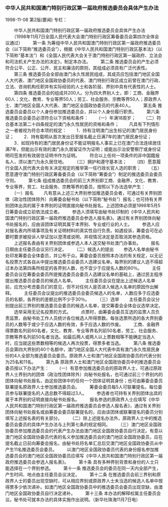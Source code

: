 ### 中华人民共和国澳门特别行政区第一届政府推选委员会具体产生办法

1998-11-08
第2版(要闻)
专栏：

　　中华人民共和国澳门特别行政区第一届政府推选委员会具体产生办法
　　（1998年11月7日全国人民代表大会澳门特别行政区筹备委员会第四次全体会议通过）
　　第一条  为筹组中华人民共和国澳门特别行政区第一届政府推选委员会（以下简称“推选委员会”），根据《中华人民共和国澳门特别行政区基本法》（以下简称“基本法”）和《全国人民代表大会关于澳门特别行政区第一届政府、立法会和司法机关产生办法的决定》，制定本办法。
　　第二条  推选委员会的产生必须符合公平、公正、公开、民主和廉洁的原则，其组成必须具有广泛代表性。
　　第三条  推选委员会全部由澳门永久性居民组成，其成员应包括澳门地区全国人大代表、澳门地区全国政协委员的代表、澳门特别行政区成立前曾在澳门行政、立法、咨询机构任职并有实际经验的人士和各阶层、界别中具有代表性的人士。
　　第四条  推选委员会的组成共200人。分为四大界别人士，即：工商、金融界60人；文化、教育、专业等界50人；劳工、社会服务、宗教等界50人；原政界人士、澳门地区全国人大代表、澳门地区全国政协委员的代表40人。
　　第五条  推选委员会委员以个人身份参加推选委员会，并以个人身份履行职责。
　　第六条  推选委员会委员必须符合以下资格和条件：
　　（一）年满18周岁；
　　（二）符合基本法第二十四条规定的澳门永久性居民的资格和条件；
　　凡具有下列情形之一者被视为符合本项的规定：
　　1．持有注明澳门出生标记的澳门居民身份证；
　　2．持有载明从首次发出日至报名截止日满7年的澳门居民身份证；
　　3．如现持有的澳门居民身份证不能证明报名人事实上已在澳门合法连续居住满7年，但能出示有效的澳门永久居留证作为证明；或能出示治安警察厅或身份证明司签发的有效居住证明书作为证明。
　　符合以上任何一项条件的非中国籍报名人，须以澳门为永久居住地。
　　（三）拥护和遵守基本法；
　　（四）愿意履行全国人民代表大会有关决定规定的推举第一任行政长官人选的职责；
　　（五）愿意遵守澳门特别行政区筹备委员会（以下简称“筹委会”）制定的推选委员会委员守则。
　　第七条  组成推选委员会的前三大界别即工商、金融界，文化、教育、专业等界，劳工、社会服务、宗教等界的委员，按照以下办法选举产生：
　　（一）报名
　　凡有意从上述三大界别参加推选委员会者，可通过有关界别团体（政治性团体除外）向筹委会秘书处（以下简称“秘书处”）报名；也可持有关界别团体出具的属于本界别的证明直接向秘书处报名。上述团体必须是1998年5月5日筹委会成立前依法成立者。
　　参选人须填写由秘书处印制的《中华人民共和国澳门特别行政区第一届政府推选委员会参选人报名表》。通过有关界别团体向秘书处报名的，应由该团体证明其属于本界别、专业或行业的人士。
　　参选人应对报名表内所填事项及有关证明材料的真实性自行负责。如遇投诉，筹委会可在必要时要求被投诉人举证加以澄清或说明，并视情况决定是否取消其参选资格。
　　上述报名表由有关界别团体或参选人本人送交秘书处澳门办事处。
　　报名日期由主任委员会议另行决定。
　　（二）候选人的提出
　　参选人名单由秘书处印发筹委会全体委员，并公布于众。筹委会委员按照本办法的有关规定，以无记名投票方式各自从中提出推选委员会委员人选建议名单。每界别的建议人选不得超过本办法第四条所规定的各界别人数，也不宜少于应提名人数的80％。
　　主任委员会议在筹委会委员所提推选委员会委员人选建议名单的基础上，通过民主程序提出推选委员会委员的候选人名单。
　　主任委员会议在提出上述候选人名单前，应充分考虑委员们的意见，但不对任何人是否进入候选人名单的原因作出解释。
　　主任委员会议提出的推选委员会委员候选人的名单，人数应多于应选委员的名额，各界别的差额比例不少于30％。
　　（三）选举
　　主任委员会议分别提出前三界别的推选委员会委员的候选人名单，提交筹委会全体会议选举决定。
　　选举采用无记名投票的方式。
　　点票时，由筹委会委员互选的监票人员负责监票，由秘书处工作人员统计各位候选人所得票数。每张选票所选的各大界别委员的人数等于或少于应选人数的有效，多于应选人数的作废。
　　工商、金融界得票数名列前60名者，文化、教育、专业等界名列前50名者，劳工、社会服务、宗教等界名列前50名者当选。如最后两人或两人以上票数相等不能确定当选人时，应当就这些票数相等的候选人再次投票，得票多者当选。
　　第八条  推选委员会第四大界别的40个名额中，澳门地区全国人大代表中具有澳门永久性居民身份的4人全部为推选委员会委员。原政界人士和澳门地区全国政协委员的代表分别为25名和11名。
　　第九条  原政界人士和澳门地区全国政协委员中的推选委员会委员按以下办法产生：
　　（一）有意参加推选委员会的原政界人士，可通过原政界人士界别内的团体（政治性团体除外）向秘书处报名，也可通过前三个界别内的团体向秘书处报名，由这些团体中的任何一个团体证明其身份；也可由筹委会委员联署提名原政界人士参加推选委员会。
　　筹委会委员每5人可联署提名，每位委员参与联署提名的人选总数不得超过3人。
　　参选者也可持有关界别团体出具的属于本界别的证明直接向秘书处报名。
　　报名参选的原政界人士应填写《中华人民共和国澳门特别行政区第一届政府推选委员会参选人报名表》，通过有关界别团体向秘书处报名或由筹委会委员联署提名的，应由该团体或联署提名的委员分别填写上述报名表的有关部分。
　　（二）除上述提名办法外，原政界人士中的推选委员会委员的具体产生办法与上列第七条的规定相同。
　　（三）澳门地区全国政协委员参加推选委员会的代表产生办法由澳门地区全国政协委员自行决定。有意以澳门地区全国政协委员代表的名义参加推选委员会的澳门地区全国政协委员，应在提名截止日前向筹委会报名，由秘书处将名单汇总后交澳门地区全国政协委员从中产生11名推选委员会委员。
　　以澳门地区全国政协委员代表的身份报名参加推选委员会的澳门地区全国政协委员应填写《中华人民共和国澳门特别行政区第一届政府推选委员会参选人报名表》。
　　第十条  具有多种界别背景和身份的人士只能选择在一个界别参选。
　　第十一条  推选委员会的委员在同一天内全部产生，产生时间、地点由主任委员会议决定。
　　第十二条  在推选委员会前三界别和原政界人士的委员出现空缺时，可从相应界别或原政界人士未当选的候选人名单中按得票多少依次递补。如澳门地区全国政协委员中的推选委员会委员出现空缺，由澳门地区全国政协委员自行决定递补。
　　第十三条  本办法的解释权属主任委员会议。秘书处可就本办法的具体实施作出说明。（新华社珠海11月7日电）

